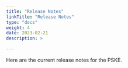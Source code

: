 ```yaml
---
title: "Release Notes"
linkTitle: "Release Notes"
type: "docs"
weight: 4
date: 2023-02-21
description: >

---
```


Here are the current release notes for the PSKE.